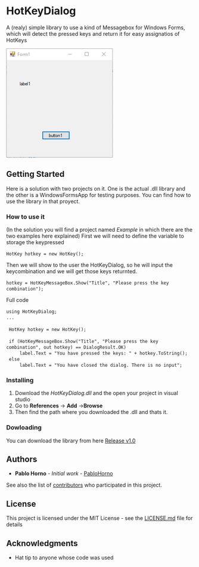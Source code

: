 # HotKeyDialog

A (realy) simple library to use a kind of Messagebox for Windows Forms, which will detect the pressed keys and return it for easy assignatios of HotKeys

![](hotkeyDialog.gif)
## Getting Started

Here is a solution with two projects on it. One is the actual .dll library and the other is a WindowsFormsApp for testing purposes.
You can find how to use the library in that proyect.


### How to use it

(In the solution you will find a project named _Example_ in which there are the two examples here explained)
First we will need to define the variable to storage the keypressed

```
HotKey hotkey = new HotKey();
```

Then we will show to the user the HotKeyDialog, so he will input the keycombination and we will get those keys returnted.

```
hotkey = HotKeyMessageBox.Show("Title", "Please press the key combination");
```

Full code
```
using HotKeyDialog;
...

 HotKey hotkey = new HotKey();

 if (HotKeyMessageBox.Show("Title", "Please press the key combination", out hotkey) == DialogResult.OK)
     label.Text = "You have pressed the keys: " + hotkey.ToString();
 else
     label.Text = "You have closed the dialog. There is no input";
```

### Installing

1. Download the _HotKeyDialog.dll_ and the open your project in visual studio
2. Go to **References** -> **Add** ->**Browse**
3. Then find the path where you downloaded the .dll and thats it.

### Dowloading

You can download the library from here [Release v1.0](https://github.com/PabloHorno/HotKeyDialog/releases/tag/v1.0)

## Authors

* **Pablo Horno** - *Initial work* - [PabloHorno](https://github.com/PabloHorno)

See also the list of [contributors](https://github.com/PabloHorno/HotKeyDialog/graphs/contributors) who participated in this project.

## License

This project is licensed under the MIT License - see the [LICENSE.md](LICENSE.md) file for details

## Acknowledgments

* Hat tip to anyone whose code was used
